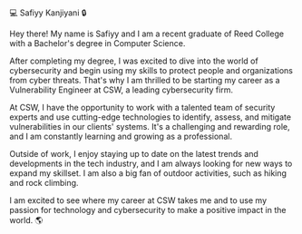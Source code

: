 💻 Safiyy Kanjiyani 🔒

Hey there! My name is Safiyy and I am a recent graduate of Reed College with a Bachelor's degree in Computer Science.

After completing my degree, I was excited to dive into the world of cybersecurity and begin using my skills to protect people and organizations from cyber threats. That's why I am thrilled to be starting my career as a Vulnerability Engineer at CSW, a leading cybersecurity firm.

At CSW, I have the opportunity to work with a talented team of security experts and use cutting-edge technologies to identify, assess, and mitigate vulnerabilities in our clients' systems. It's a challenging and rewarding role, and I am constantly learning and growing as a professional.

Outside of work, I enjoy staying up to date on the latest trends and developments in the tech industry, and I am always looking for new ways to expand my skillset. I am also a big fan of outdoor activities, such as hiking and rock climbing.

I am excited to see where my career at CSW takes me and to use my passion for technology and cybersecurity to make a positive impact in the world. 🌎
